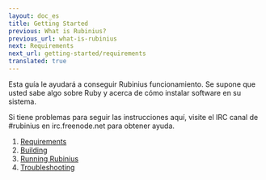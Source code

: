 ```yaml
---
layout: doc_es
title: Getting Started
previous: What is Rubinius?
previous_url: what-is-rubinius
next: Requirements
next_url: getting-started/requirements
translated: true
---
```


Esta guía le ayudará a conseguir Rubinius funcionamiento. Se supone que usted
sabe algo sobre Ruby y acerca de cómo instalar software en su sistema.

Si tiene problemas para seguir las instrucciones aquí, visite el IRC canal de
#rubinius en irc.freenode.net para obtener ayuda.


1. [Requirements](/doc/es/getting-started/requirements/)
1. [Building](/doc/es/getting-started/building/)
1. [Running Rubinius](/doc/es/getting-started/running-rubinius/)
1. [Troubleshooting](/doc/es/getting-started/troubleshooting/)
